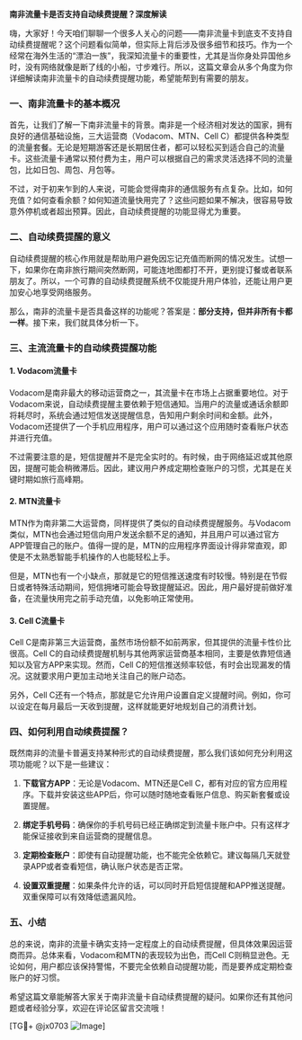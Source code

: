 **南非流量卡是否支持自动续费提醒？深度解读**

嗨，大家好！今天咱们聊聊一个很多人关心的问题——南非流量卡到底支不支持自动续费提醒呢？这个问题看似简单，但实际上背后涉及很多细节和技巧。作为一个经常在海外生活的“漂泊一族”，我深知流量卡的重要性，尤其是当你身处异国他乡时，没有网络就像是断了线的小船，寸步难行。所以，这篇文章会从多个角度为你详细解读南非流量卡的自动续费提醒功能，希望能帮到有需要的朋友。

### 一、南非流量卡的基本概况

首先，让我们了解一下南非流量卡的背景。南非是一个经济相对发达的国家，拥有良好的通信基础设施，三大运营商（Vodacom、MTN、Cell C）都提供各种类型的流量套餐。无论是短期游客还是长期居住者，都可以轻松买到适合自己的流量卡。这些流量卡通常以预付费为主，用户可以根据自己的需求灵活选择不同的流量包，比如日包、周包、月包等。

不过，对于初来乍到的人来说，可能会觉得南非的通信服务有点复杂。比如，如何充值？如何查看余额？如何知道流量快用完了？这些问题如果不解决，很容易导致意外停机或者超出预算。因此，自动续费提醒的功能显得尤为重要。

### 二、自动续费提醒的意义

自动续费提醒的核心作用就是帮助用户避免因忘记充值而断网的情况发生。试想一下，如果你在南非旅行期间突然断网，可能连地图都打不开，更别提订餐或者联系朋友了。所以，一个可靠的自动续费提醒系统不仅能提升用户体验，还能让用户更加安心地享受网络服务。

那么，南非的流量卡是否具备这样的功能呢？答案是：**部分支持，但并非所有卡都一样**。接下来，我们就具体分析一下。

### 三、主流流量卡的自动续费提醒功能

#### 1. Vodacom流量卡

Vodacom是南非最大的移动运营商之一，其流量卡在市场上占据重要地位。对于Vodacom来说，自动续费提醒主要依赖于短信通知。当用户的流量或通话余额即将耗尽时，系统会通过短信发送提醒信息，告知用户剩余时间和金额。此外，Vodacom还提供了一个手机应用程序，用户可以通过这个应用随时查看账户状态并进行充值。

不过需要注意的是，短信提醒并不是完全实时的。有时候，由于网络延迟或其他原因，提醒可能会稍微滞后。因此，建议用户养成定期检查账户的习惯，尤其是在关键时期如旅行高峰期。

#### 2. MTN流量卡

MTN作为南非第二大运营商，同样提供了类似的自动续费提醒服务。与Vodacom类似，MTN也会通过短信向用户发送余额不足的通知，并且用户可以通过官方APP管理自己的账户。值得一提的是，MTN的应用程序界面设计得非常直观，即使是不太熟悉智能手机操作的人也能轻松上手。

但是，MTN也有一个小缺点，那就是它的短信推送速度有时较慢。特别是在节假日或者特殊活动期间，短信拥堵可能会导致提醒延迟。因此，用户最好提前做好准备，在流量快用完之前手动充值，以免影响正常使用。

#### 3. Cell C流量卡

Cell C是南非第三大运营商，虽然市场份额不如前两家，但其提供的流量卡性价比很高。Cell C的自动续费提醒机制与其他两家运营商基本相同，主要是依靠短信通知以及官方APP来实现。然而，Cell C的短信推送频率较低，有时会出现漏发的情况。这就要求用户更加主动地关注自己的账户动态。

另外，Cell C还有一个特点，那就是它允许用户设置自定义提醒时间。例如，你可以设定在每月最后一天收到提醒，这样就能更好地规划自己的消费计划。

### 四、如何利用自动续费提醒？

既然南非的流量卡普遍支持某种形式的自动续费提醒，那么我们该如何充分利用这项功能呢？以下是一些建议：

1. **下载官方APP**：无论是Vodacom、MTN还是Cell C，都有对应的官方应用程序。下载并安装这些APP后，你可以随时随地查看账户信息、购买新套餐或设置提醒。

2. **绑定手机号码**：确保你的手机号码已经正确绑定到流量卡账户中。只有这样才能保证接收到来自运营商的提醒信息。

3. **定期检查账户**：即使有自动提醒功能，也不能完全依赖它。建议每隔几天就登录APP或者查看短信，确认账户状态是否正常。

4. **设置双重提醒**：如果条件允许的话，可以同时开启短信提醒和APP推送提醒。双重保障可以有效降低遗漏风险。

### 五、小结

总的来说，南非的流量卡确实支持一定程度上的自动续费提醒，但具体效果因运营商而异。总体来看，Vodacom和MTN的表现较为出色，而Cell C则稍显逊色。无论如何，用户都应该保持警惕，不要完全依赖自动提醒功能，而是要养成定期检查账户的好习惯。

希望这篇文章能解答大家关于南非流量卡自动续费提醒的疑问。如果你还有其他问题或者经验分享，欢迎在评论区留言交流哦！

[TG💪+ @jx0703 ![Image](https://github.com/user-attachments/assets/dbca1d08-cadb-493c-b0ec-ad6f7a83f270)]